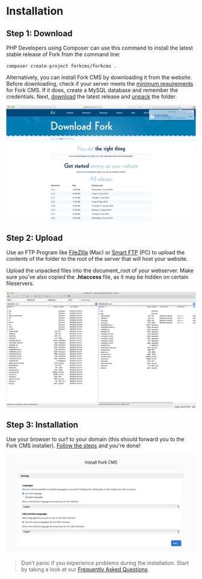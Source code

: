 # Installation

## Step 1: Download

PHP Developers using Composer can use this command to install the latest stable release of Fork from the command line:

    composer create-project forkcms/forkcms .

Alternatively, you can install Fork CMS by downloading it from the website.
Before downloading, check if your server meets the [minimum requirements](03.%20minimum_requirements.md) for
Fork CMS. If it does, create a MySQL database and remember the credentials. Next,
[download](http://www.fork-cms.com/download) the latest release and
[unpack](http://en.wikipedia.org/wiki/Tar_%28file_format%29) the folder.

![Download started](./assets/started_download.png)

## Step 2: Upload

Use an FTP Program like [FileZilla](https://filezilla-project.org/) (Mac) or [Smart FTP](http://www.smartftp.com/)
(PC) to upload the contents of the folder to the root of the server that will host your website.

Upload the unpacked files into the document_root of your webserver. Make sure you've also copied the
**.htaccess** file, as it may be hidden on certain fileservers.

![Upload started](./assets/started_upload.png)

## Step 3: Installation

Use your browser to surf to your domain (this should forward you to the Fork CMS installer).
[Follow the steps](02.%20installation_wizard.md) and you're done!

![Installation started](./assets/started_install.png)

> Don't panic if you experience problems during the installation. Start by taking a look at our
[Frequently Asked Questions](08.%20faq.md).
